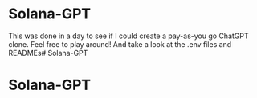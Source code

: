 # Solana-GPT

This was done in a day to see if I could create a pay-as-you go ChatGPT clone. Feel free to play around! And take a look at the .env files and READMEs# Solana-GPT
# Solana-GPT
